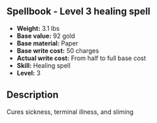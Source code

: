 ## Spellbook - Level 3 healing spell

- **Weight:** 3.1 lbs
- **Base value:** 92 gold
- **Base material:** Paper
- **Base write cost:** 50 charges
- **Actual write cost:** From half to full base cost
- **Skill:** Healing spell
- **Level:** 3

## Description

Cures sickness, terminal illness, and sliming
